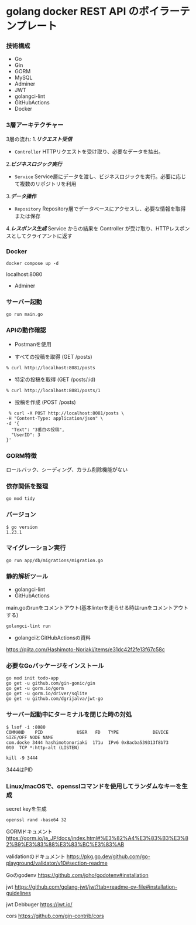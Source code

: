 # golang docker REST API のボイラーテンプレート

### 技術構成
- Go
- Gin
- GORM
- MySQL
- Adminer
- JWT
- golangci-lint
- GitHubActions
- Docker

### 3層アーキテクチャー
3層の流れ:
1.***リクエスト受信***
- ```Controller```
HTTPリクエストを受け取り、必要なデータを抽出。

2.***ビジネスロジック実行***
- ```Service```
Service層にデータを渡し、ビジネスロジックを実行。必要に応じて複数のリポジトリを利用

3.***データ操作***
- ```Repository```
Repository層でデータベースにアクセスし、必要な情報を取得または保存

4.***レスポンス生成***
Service からの結果を Controller が受け取り、HTTPレスポンスとしてクライアントに返す

### Docker
```
docker compose up -d
```
localhost:8080
- Adminer

### サーバー起動
```
go run main.go
```

### APIの動作確認
- Postmanを使用

- すべての投稿を取得 (GET /posts)
```
% curl http://localhost:8081/posts
```
- 特定の投稿を取得 (GET /posts/:id)
```
% curl http://localhost:8081/posts/1
```
- 投稿を作成 (POST /posts)
```
 % curl -X POST http://localhost:8081/posts \
-H "Content-Type: application/json" \
-d '{
  "Text": "3番目の投稿",
  "UserID": 3
}'
```

### GORM特徴
ロールバック、シーディング、カラム削除機能がない

### 依存関係を整理
```
go mod tidy
```

###  バージョン
```
$ go version
1.23.1
```

### マイグレーション実行
```
go run app/db/migrations/migration.go
```

### 静的解析ツール
- golangci-lint
- GitHubActions

main.goのrunをコメントアウト(基本linterを走らせる時はrunをコメントアウトする)
```
golangci-lint run
```

- golangciとGitHubActionsの資料

https://qiita.com/Hashimoto-Noriaki/items/e31dc42f2fe13f67c58c

### 必要なGoパッケージをインストール
```
go mod init todo-app
go get -u github.com/gin-gonic/gin
go get -u gorm.io/gorm
go get -u gorm.io/driver/sqlite
go get -u github.com/dgrijalva/jwt-go
```

### サーバー起動中にターミナルを閉じた時の対処
```
$ lsof -i :8080
COMMAND    PID             USER   FD   TYPE             DEVICE SIZE/OFF NODE NAME
com.docke 3444 hashimotonoriaki  171u  IPv6 0x8acba539313f8b73      0t0  TCP *:http-alt (LISTEN)
```
```
kill -9 3444 
```
3444はPID

### Linux/macOSで、opensslコマンドを使用してランダムなキーを生成
secret keyを生成
```
openssl rand -base64 32
```

GORMドキュメント
https://gorm.io/ja_JP/docs/index.html#%E3%82%A4%E3%83%B3%E3%82%B9%E3%83%88%E3%83%BC%E3%83%AB

validationのドキュメント
https://pkg.go.dev/github.com/go-playground/validator/v10#section-readme

Goのgodenv
https://github.com/joho/godotenv#installation

jwt
https://github.com/golang-jwt/jwt?tab=readme-ov-file#installation-guidelines

jwt Debbuger
https://jwt.io/

cors
https://github.com/gin-contrib/cors
